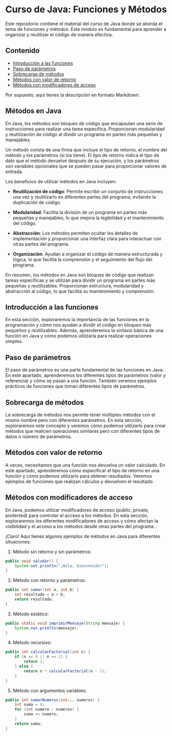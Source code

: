 # Curso de Java: Funciones y Métodos

Este repositorio contiene el material del curso de Java donde se aborda el tema de funciones y métodos. Este módulo es fundamental para aprender a organizar y reutilizar el código de manera efectiva.

## Contenido

- [Introducción a las funciones](#introducción-a-las-funciones)
- [Paso de parámetros](#paso-de-parámetros)
- [Sobrecarga de métodos](#sobrecarga-de-métodos)
- [Métodos con valor de retorno](#métodos-con-valor-de-retorno)
- [Métodos con modificadores de acceso](#métodos-con-modificadores-de-acceso)

Por supuesto, aquí tienes la descripción en formato Markdown:

## Métodos en Java

En Java, los métodos son bloques de código que encapsulan una serie de instrucciones para realizar una tarea específica. Proporcionan modularidad y reutilización de código al dividir un programa en partes más pequeñas y manejables.

Un método consta de una firma que incluye el tipo de retorno, el nombre del método y los parámetros (si los tiene). El tipo de retorno indica el tipo de dato que el método devuelve después de su ejecución, y los parámetros son variables opcionales que se pueden pasar para proporcionar valores de entrada.

Los beneficios de utilizar métodos en Java incluyen:

- **Reutilización de código**: Permite escribir un conjunto de instrucciones una vez y reutilizarlo en diferentes partes del programa, evitando la duplicación de código.

- **Modularidad**: Facilita la división de un programa en partes más pequeñas y manejables, lo que mejora la legibilidad y el mantenimiento del código.

- **Abstracción**: Los métodos permiten ocultar los detalles de implementación y proporcionar una interfaz clara para interactuar con otras partes del programa.

- **Organización**: Ayudan a organizar el código de manera estructurada y lógica, lo que facilita la comprensión y el seguimiento del flujo del programa.

En resumen, los métodos en Java son bloques de código que realizan tareas específicas y se utilizan para dividir un programa en partes más pequeñas y reutilizables. Proporcionan estructura, modularidad y abstracción al código, lo que facilita su mantenimiento y comprensión.

## Introducción a las funciones

En esta sección, exploraremos la importancia de las funciones en la programación y cómo nos ayudan a dividir el código en bloques más pequeños y reutilizables. Además, aprenderemos la sintaxis básica de una función en Java y cómo podemos utilizarla para realizar operaciones simples.

## Paso de parámetros

El paso de parámetros es una parte fundamental de las funciones en Java. En este apartado, aprenderemos los diferentes tipos de parámetros (valor y referencia) y cómo se pasan a una función. También veremos ejemplos prácticos de funciones que toman diferentes tipos de parámetros.

## Sobrecarga de métodos

La sobrecarga de métodos nos permite tener múltiples métodos con el mismo nombre pero con diferentes parámetros. En esta sección, exploraremos este concepto y veremos cómo podemos utilizarlo para crear métodos que realicen operaciones similares pero con diferentes tipos de datos o número de parámetros.

## Métodos con valor de retorno

A veces, necesitamos que una función nos devuelva un valor calculado. En este apartado, aprenderemos cómo especificar el tipo de retorno en una función y cómo podemos utilizarlo para obtener resultados. Veremos ejemplos de funciones que realizan cálculos y devuelven el resultado.

## Métodos con modificadores de acceso

En Java, podemos utilizar modificadores de acceso (public, private, protected) para controlar el acceso a los métodos. En esta sección, exploraremos los diferentes modificadores de acceso y cómo afectan la visibilidad y el acceso a los métodos desde otras partes del programa.

¡Claro! Aquí tienes algunos ejemplos de métodos en Java para diferentes situaciones:

1. Método sin retorno y sin parámetros:
```java
public void saludar() {
    System.out.println("¡Hola, bienvenido!");
}
```

2. Método con retorno y parámetros:
```java
public int sumar(int a, int b) {
    int resultado = a + b;
    return resultado;
}
```

3. Método estático:
```java
public static void imprimirMensaje(String mensaje) {
    System.out.println(mensaje);
}
```

4. Método recursivo:
```java
public int calcularFactorial(int n) {
    if (n == 0 || n == 1) {
        return 1;
    } else {
        return n * calcularFactorial(n - 1);
    }
}
```

5. Método con argumentos variables:
```java
public int sumarNumeros(int... numeros) {
    int suma = 0;
    for (int numero : numeros) {
        suma += numero;
    }
    return suma;
}
```

